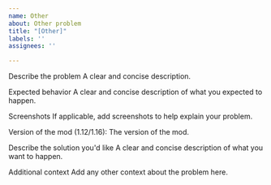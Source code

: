 ```yaml
---
name: Other
about: Other problem
title: "[Other]"
labels: ''
assignees: ''

---
```


Describe the problem
A clear and concise description.

Expected behavior
A clear and concise description of what you expected to happen.

Screenshots
If applicable, add screenshots to help explain your problem.

Version of the mod (1.12/1.16):
The version of the mod.

Describe the solution you'd like
A clear and concise description of what you want to happen.

Additional context
Add any other context about the problem here.
